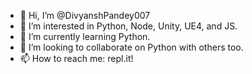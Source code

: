 - 👋 Hi, I’m @DivyanshPandey007
- 👀 I’m interested in Python, Node, Unity, UE4, and JS.
- 🌱 I’m currently learning Python.
- 💞️ I’m looking to collaborate on Python with others too.
- 📫 How to reach me: repl.it!

<!---
DivyanshPandey007/DivyanshPandey007 is a ✨ special ✨ repository because its `README.md` (this file) appears on your GitHub profile.
You can click the Preview link to take a look at your changes.
--->
